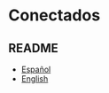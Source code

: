 Conectados
==========

## README

- [Español](https://github.com/ceoaliongroo/conectados/blob/master/README-ES.md)
- [English](https://github.com/ceoaliongroo/conectados/blob/master/README-EN.md)
